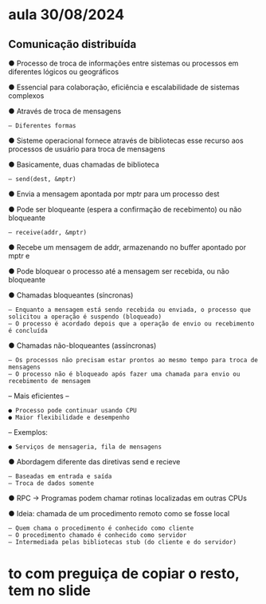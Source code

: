 # aula 30/08/2024

## Comunicação distribuída

● Processo de troca de informações entre sistemas ou processos em diferentes lógicos ou geográficos

● Essencial para colaboração, eficiência e escalabilidade de sistemas complexos

● Através de troca de mensagens

    – Diferentes formas

● Sisteme operacional fornece através de bibliotecas esse recurso aos processos de usuário para troca de mensagens

● Basicamente, duas chamadas de biblioteca

    – send(dest, &mptr)

● Envia a mensagem apontada por mptr para um processo dest

● Pode ser bloqueante (espera a confirmação de recebimento) ou não bloqueante

    – receive(addr, &mptr)

● Recebe um mensagem de addr, armazenando no buffer apontado por mptr e

● Pode bloquear o processo até a mensagem ser recebida, ou não bloqueante

● Chamadas bloqueantes (síncronas)

    – Enquanto a mensagem está sendo recebida ou enviada, o processo que solicitou a operação é suspendo (bloqueado)
    – O processo é acordado depois que a operação de envio ou recebimento é concluída

● Chamadas não-bloqueantes (assíncronas)

    – Os processos não precisam estar prontos ao mesmo tempo para troca de mensagens
    – O processo não é bloqueado após fazer uma chamada para envio ou recebimento de mensagem

– Mais eficientes –

    ● Processo pode continuar usando CPU
    ● Maior flexibilidade e desempenho

– Exemplos:

    ● Serviços de mensageria, fila de mensagens

● Abordagem diferente das diretivas send e recieve

    – Baseadas em entrada e saída
    – Troca de dados somente

● RPC → Programas podem chamar rotinas localizadas em outras CPUs

● Ideia: chamada de um procedimento remoto como se fosse local

    – Quem chama o procedimento é conhecido como cliente
    – O procedimento chamado é conhecido como servidor
    – Intermediada pelas bibliotecas stub (do cliente e do servidor)

# to com preguiça de copiar o resto, tem no slide
